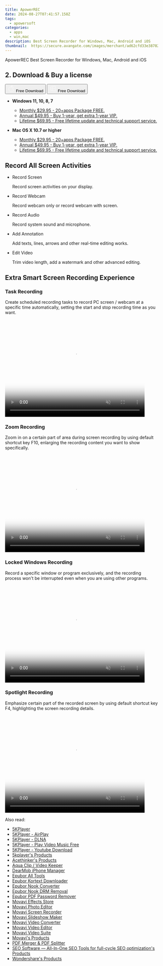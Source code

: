 ```yaml
---
title: ApowerREC
date: 2024-08-27T07:41:57.158Z
tags: 
  - apowersoft
categories: 
  - apps
  - win,mac
description: Best Screen Recorder for Windows, Mac, Android and iOS
thumbnail: 	https://secure.avangate.com/images/merchant/ad62cfd33e3870262d6bf5331c1f13b0/products/4_apowerREC.png
---
```


ApowerREC
Best Screen Recorder for Windows, Mac, Android and iOS

## 2. Download & Buy a license

<div class="mx-auto flex items-center justify-center space-x-4">
  <button 
  onclick="javascript:window.open('https://secure.2checkout.com/order/checkout.php?PRODS=28674709&QTY=1&AFFILIATE=108875&CART=1', '_blank');
    window.open('https://download.apowersoft.com/down.php?softid=apowerrec-allapowersoft', '_blank');void(0);"
  class="flex flex-row font-bold rounded-lg text-lg w-48 h-16 bg-[#FF8014] text-[#ffffff] items-center justify-center p-2">
    <svg width="24px" height="24px" viewBox="0 0 24 24" xmlns="http://www.w3.org/2000/svg" color="#ffffff" fill="none" stroke="currentColor" stroke-width="3" stroke-linecap="round" stroke-linejoin="round"><path d="M16 2C16.3632 4.17921 14.0879 5.83084 12.8158 6.57142C12.4406 6.78988 12.0172 6.5117 12.0819 6.08234C12.2993 4.63878 13.0941 2.00008 16 2Z" stroke="#f8f7f7" stroke-width="1.5"></path><path d="M9 6.5C9.89676 6.5 10.6905 6.69941 11.2945 6.92013C12.0563 7.19855 12.9437 7.19854 13.7055 6.92012C14.3094 6.6994 15.1032 6.5 15.9999 6.5C17.0852 6.5 18.4649 7.08889 19.4999 8.26666C16 11 17 15.5 20.269 16.6916C19.2253 19.5592 17.2413 21.5 15.4999 21.5C13.9999 21.5 14 20.8 12.5 20.8C11 20.8 11 21.5 9.5 21.5C7 21.5 4 17.5 4 12.5C4 8.5 7 6.5 9 6.5Z" stroke="#f8f7f7" stroke-width="1.5"></path></svg>    
    <span class="font-medium mx-auto">Free Download</span>  
  </button>
  <button 
  onclick="javascript:window.open('https://secure.2checkout.com/order/checkout.php?PRODS=28674709&QTY=1&AFFILIATE=108875&CART=1', '_blank');
    window.open('https://download.apowersoft.com/down.php?softid=apowerrec-allapowersoft', '_blank');void(0);"
  class="flex flex-row font-bold rounded-lg text-lg w-48 h-16 bg-[#FF8014] text-[#ffffff] items-center justify-center p-2">
    <svg width="24px" height="24px" viewBox="0 0 24 24" xmlns="http://www.w3.org/2000/svg" color="#ffffff" fill="none" stroke="currentColor" stroke-width="3" stroke-linecap="round" stroke-linejoin="round"><path d="M4 16.9865V7.01353C4 6.71792 4.21531 6.46636 4.50737 6.42072L19.3074 4.10822C19.6713 4.05137 20 4.33273 20 4.70103V19.299C20 19.6673 19.6713 19.9486 19.3074 19.8918L4.50737 17.5793C4.21531 17.5336 4 17.2821 4 16.9865Z" stroke="#f8f7f7" stroke-width="1.5"></path><path d="M4 12H20" stroke="#f8f7f7" stroke-width="1.5"></path><path d="M10.5 5.5V18.5" stroke="#f8f7f7" stroke-width="1.5"></path></svg>
    <span class="font-medium mx-auto">Free Download</span>  
  </button>
</div>

- **Windows 11, 10, 8, 7**
  - [Monthly $29.95 - 20+apps Package FREE.](https://secure.2checkout.com/order/checkout.php?PRODS=28674709&QTY=1&AFFILIATE=108875&CART=1)
  - [Annual $49.95 - Buy 1-year, get extra 1-year VIP.](https://secure.2checkout.com/order/checkout.php?PRODS=28674711&QTY=1&AFFILIATE=108875&CART=1)
  - [Lifetime $69.95 - Free lifetime update and technical support service.](https://secure.2checkout.com/order/checkout.php?PRODS=28674713&QTY=1&AFFILIATE=108875&CART=1)

- **Mac OS X 10.7 or higher**
  - [Monthly $29.95 - 20+apps Package FREE.](https://secure.2checkout.com/order/checkout.php?PRODS=28674709&QTY=1&AFFILIATE=108875&CART=1)
  - [Annual $49.95 - Buy 1-year, get extra 1-year VIP.](https://secure.2checkout.com/order/checkout.php?PRODS=28674711&QTY=1&AFFILIATE=108875&CART=1)
  - [Lifetime $69.95 - Free lifetime update and technical support service.](https://secure.2checkout.com/order/checkout.php?PRODS=28674713&QTY=1&AFFILIATE=108875&CART=1)


## Record All Screen Activities

-   Record Screen
    
    Record screen activities on your display.
    
-   Record Webcam
    
    Record webcam only or record webcam with screen.
    
-   Record Audio
    
    Record system sound and microphone.
    
-   Add Annotation
    
    Add texts, lines, arrows and other real-time editing works.
    
-   Edit Video
    
    Trim video length, add a watermark and other advanced editing.
    


## Extra Smart Screen Recording Experience


### Task Recording

Create scheduled recording tasks to record PC screen / webcam at a specific time automatically, setting the start and stop recording time as you want.

<video class="video" width="460px" height="320px" autoplay="" loop="" muted="true" preload="auto" webkit-playsinline="true" playsinline="true" x5-video-player-type="h5" poster="//qncdn.aoscdn.com/img/record-all-screen-b/task.jpg">            <source src="//qncdn.aoscdn.com/img/record-all-screen-b/task.mp4" type="video/mp4">          </video>

### Zoom Recording

Zoom in on a certain part of area during screen recording by using default shortcut key F10, enlarging the recording content you want to show specifically.

<video class="video" width="460px" height="320px" autoplay="" loop="" muted="true" preload="auto" webkit-playsinline="true" playsinline="true" x5-video-player-type="h5" poster="//qncdn.aoscdn.com/img/record-all-screen-b/zoom.jpg">            <source src="//qncdn.aoscdn.com/img/record-all-screen-b/zoom.mp4" type="video/mp4">          </video>


### Locked Windows Recording

Record a specific window or program exclusively, and the recording process won't be interrupted even when you are using other programs.

<video class="video" width="460px" height="320px" autoplay="" loop="" muted="true" preload="auto" webkit-playsinline="true" playsinline="true" x5-video-player-type="h5" poster="//qncdn.aoscdn.com/img/record-all-screen-b/locked.jpg">            <source src="//qncdn.aoscdn.com/img/record-all-screen-b/lock.mp4" type="video/mp4">          </video>


### Spotlight Recording

Emphasize certain part of the recorded screen by using default shortcut key F4, highlighting the screen recording details.

<video class="video" width="460px" height="320px" autoplay="" loop="" muted="true" preload="auto" webkit-playsinline="true" playsinline="true" x5-video-player-type="h5" poster="//qncdn.aoscdn.com/img/record-all-screen-b/spotlight.jpg">            <source src="//qncdn.aoscdn.com/img/record-all-screen-b/spotlight.mp4" type="video/mp4">          </video>

<span class="atpl-alsoreadstyle">Also read:</span>
<div><ul>
<li><a href="https://tools.techidaily.com/5kplayer/5k-player/"><u>5KPlayer</u></a></li>
<li><a href="https://tools.techidaily.com/5kplayer/airplay/"><u>5KPlayer - AirPlay</u></a></li>
<li><a href="https://tools.techidaily.com/5kplayer/dlna/"><u>5KPlayer - DLNA</u></a></li>
<li><a href="https://tools.techidaily.com/5kplayer/video-music-player/"><u>5KPlayer - Play Video Music Free</u></a></li>
<li><a href="https://tools.techidaily.com/5kplayer/youtube-download/"><u>5KPlayer - Youtube Download</u></a></li>
<li><a href="https://tools.techidaily.com/5kplayer/products/"><u>5kplayer's Products</u></a></li>
<li><a href="https://tools.techidaily.com/acethinker/products/"><u>Acethinker's Products</u></a></li>
<li><a href="https://tools.techidaily.com/acethinker/aquaclip-downloader/"><u>Aqua Clip / Video Keeper</u></a></li>
<li><a href="https://tools.techidaily.com/5kplayer/iphone-manager/"><u>DearMob iPhone Manager</u></a></li>
<li><a href="https://tools.techidaily.com/epubor/products/"><u>Epubor All Tools</u></a></li>
<li><a href="https://tools.techidaily.com/epubor/kortext-downloader/"><u>Epubor Kortext Downloader</u></a></li>
<li><a href="https://tools.techidaily.com/epubor/nook-converter/"><u>Epubor Nook Converter</u></a></li>
<li><a href="https://tools.techidaily.com/epubor/nook-drm-removal/"><u>Epubor Nook DRM Removal</u></a></li>
<li><a href="https://tools.techidaily.com/epubor/pdf-password-remover/"><u>Epubor PDF Password Remover</u></a></li>
<li><a href="https://tools.techidaily.com/movavi/effects-store/"><u>Movavi Effects Store</u></a></li>
<li><a href="https://tools.techidaily.com/movavi/photo-editor/"><u>Movavi Photo Editor</u></a></li>
<li><a href="https://tools.techidaily.com/movavi/screen-recorder/"><u>Movavi Screen Recorder</u></a></li>
<li><a href="https://tools.techidaily.com/movavi/slideshow-maker/"><u>Movavi Slideshow Maker</u></a></li>
<li><a href="https://tools.techidaily.com/movavi/video-converter/"><u>Movavi Video Converter</u></a></li>
<li><a href="https://tools.techidaily.com/movavi/video-editor/"><u>Movavi Video Editor</u></a></li>
<li><a href="https://tools.techidaily.com/movavi/video-suite/"><u>Movavi Video Suite</u></a></li>
<li><a href="https://tools.techidaily.com/movavi/products/"><u>Movavi's Products</u></a></li>
<li><a href="https://tools.techidaily.com/epubor/pdf-splitter-merger/"><u>PDF Merger & PDF Splitter</u></a></li>
<li><a href="https://tools.techidaily.com/link-assistant/products/"><u>SEO Software — All-In-One SEO Tools for full-cycle SEO optimization's Products</u></a></li>
<li><a href="https://tools.techidaily.com/wondershare/products/"><u>Wondershare's Products</u></a></li>
</ul></div>

<ins class="adsbygoogle"
      style="display:block"
      data-ad-client="ca-pub-7571918770474297"
      data-ad-slot="8358498916"
      data-ad-format="auto"
      data-full-width-responsive="true"></ins>